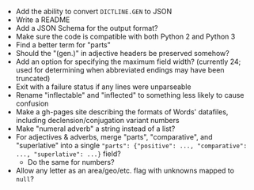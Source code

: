 - Add the ability to convert `DICTLINE.GEN` to JSON
- Write a README
- Add a JSON Schema for the output format?
- Make sure the code is compatible with both Python 2 and Python 3
- Find a better term for "parts"
- Should the "(gen.)" in adjective headers be preserved somehow?
- Add an option for specifying the maximum field width? (currently 24; used for
  determining when abbreviated endings may have been truncated)
- Exit with a failure status if any lines were unparseable
- Rename "inflectable" and "inflected" to something less likely to cause
  confusion
- Make a gh-pages site describing the formats of Words' datafiles, including
  declension/conjugation variant numbers
- Make "numeral adverb" a string instead of a list?
- For adjectives & adverbs, merge "parts", "comparative", and "superlative"
  into a single `"parts": {"positive": ..., "comparative": ..., "superlative":
  ...}` field?
    - Do the same for numbers?
- Allow any letter as an area/geo/etc. flag with unknowns mapped to `null`?

